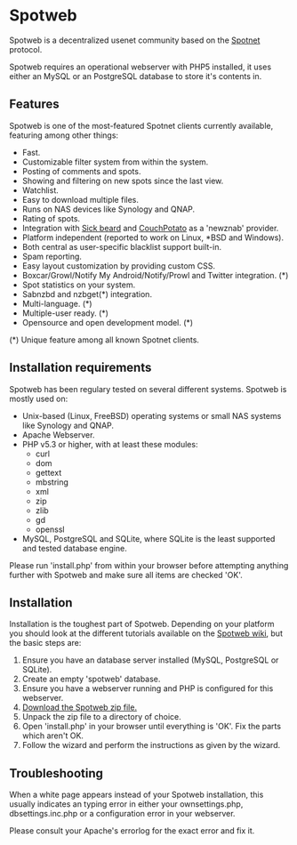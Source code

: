 # Spotweb
Spotweb is a decentralized usenet community based on the [Spotnet](/spotnet/spotnet/wiki) protocol.

Spotweb requires an operational webserver with PHP5 installed, it uses either an MySQL or an PostgreSQL database to store it's contents in. 

## Features
Spotweb is one of the most-featured Spotnet clients currently available, featuring among other things:

* Fast.
* Customizable filter system from within the system.
* Posting of comments and spots.
* Showing and filtering on new spots since the last view.
* Watchlist.
* Easy to download multiple files.
* Runs on NAS devices like Synology and QNAP.
* Rating of spots.
* Integration with [Sick beard](http://www.sickbeard.com) and [CouchPotato](http://couchpotatoapp.com/) as a 'newznab' provider.
* Platform independent (reported to work on Linux, *BSD and Windows).
* Both central as user-specific blacklist support built-in.
* Spam reporting.
* Easy layout customization by providing custom CSS.
* Boxcar/Growl/Notify My Android/Notify/Prowl and Twitter integration. (*)
* Spot statistics on your system.
* Sabnzbd and nzbget(*) integration.
* Multi-language. (*)
* Multiple-user ready. (*)
* Opensource and open development model. (*)

(*) Unique feature among all known Spotnet clients.

## Installation requirements
Spotweb has been regulary tested on several different systems. Spotweb is mostly used on:

* Unix-based (Linux, FreeBSD) operating systems or small NAS systems like Synology and QNAP.
* Apache Webserver.
* PHP v5.3 or higher, with at least these modules:
  * curl
  * dom
  * gettext
  * mbstring
  * xml
  * zip
  * zlib
  * gd
  * openssl
* MySQL, PostgreSQL and SQLite, where SQLite is the least supported and tested database engine.

Please run 'install.php' from within your browser before attempting anything further with Spotweb and make sure
all items are checked 'OK'.

## Installation
Installation is the toughest part of Spotweb. Depending on your platform you should look at the different tutorials available on the [Spotweb wiki](https://github.com/spotweb/spotweb/wiki), but the basic steps are:

1. Ensure you have an database server installed (MySQL, PostgreSQL or SQLite).
2. Create an empty 'spotweb' database.
3. Ensure you have a webserver running and PHP is configured for this webserver.
4. [Download the Spotweb zip file.](https://github.com/spotweb/spotweb/archive/master.zip)
5. Unpack the zip file to a directory of choice.
6. Open 'install.php' in your browser until everything is 'OK'. Fix the parts which aren't OK.
7. Follow the wizard and perform the instructions as given by the wizard.

## Troubleshooting
When a white page appears instead of your Spotweb installation, this usually indicates an typing error in either
your ownsettings.php, dbsettings.inc.php or a configuration error in your webserver.

Please consult your Apache's errorlog for the exact error and fix it.
